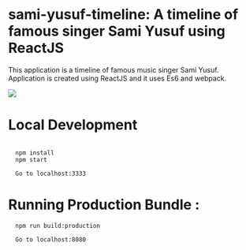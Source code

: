# sami-yusuf-timeline: A timeline of famous singer Sami Yusuf using ReactJS

This application is a timeline of famous music singer Sami Yusuf. Application is created using ReactJS and it uses Es6 and webpack.

![](https://s3-ap-southeast-1.amazonaws.com/s3freebucket/sami-yusuf-timeline/images/sami-yusuf-tumblr.jpg)

# Local Development
```

  npm install
  npm start

  Go to localhost:3333

```  


# Running Production Bundle :
```
  npm run build:production  

  Go to localhost:8080

```  
